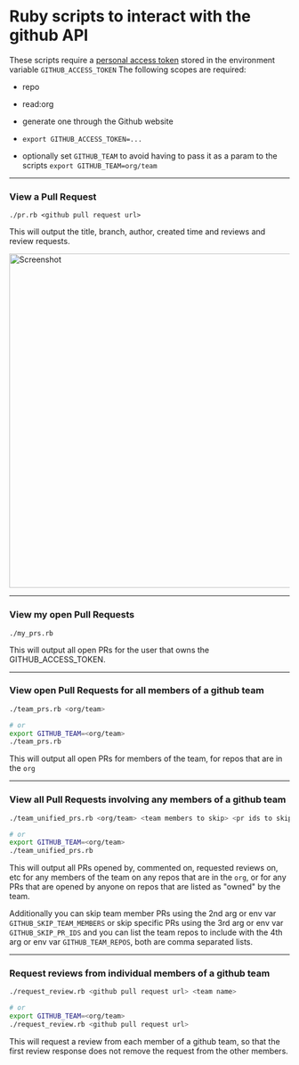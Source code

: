 # Ruby scripts to interact with the github API


These scripts require a [personal access token](https://github.com/settings/tokens/) stored in the environment variable `GITHUB_ACCESS_TOKEN`
The following scopes are required:
- repo
- read:org

- generate one through the Github website
- `export GITHUB_ACCESS_TOKEN=...`
- optionally set `GITHUB_TEAM` to avoid having to pass it as a param to the scripts
`export GITHUB_TEAM=org/team`

---

### View a Pull Request

`./pr.rb <github pull request url>`

This will output the title, branch, author, created time and reviews and review requests.

<img src="https://user-images.githubusercontent.com/6033/52660607-0b587d00-2ece-11e9-8912-60943cbb31bd.png" width="600" alt="Screenshot" style="max-width:100%;">

---

### View my open Pull Requests

`./my_prs.rb`

This will output all open PRs for the user that owns the GITHUB\_ACCESS\_TOKEN.

---

### View open Pull Requests for all members of a github team

```sh
./team_prs.rb <org/team>

# or
export GITHUB_TEAM=<org/team>
./team_prs.rb
```

This will output all open PRs for members of the team, for repos that are in the `org`

---

### View all Pull Requests involving any members of a github team

```sh
./team_unified_prs.rb <org/team> <team members to skip> <pr ids to skip> <team repos to include>

# or
export GITHUB_TEAM=<org/team>
./team_unified_prs.rb
```

This will output all PRs opened by, commented on, requested reviews on, etc for any members of the team on any repos that are in the `org`, or for any PRs that are opened by anyone on repos that are listed as "owned" by the team.

Additionally you can skip team member PRs using the 2nd arg or env var `GITHUB_SKIP_TEAM_MEMBERS` or skip specific PRs using the 3rd arg or env var `GITHUB_SKIP_PR_IDS` and you can list the team repos to include with the 4th arg or env var `GITHUB_TEAM_REPOS`, both are comma separated lists.

---

### Request reviews from individual members of a github team

```sh
./request_review.rb <github pull request url> <team name>

# or
export GITHUB_TEAM=<org/team>
./request_review.rb <github pull request url>
```

This will request a review from each member of a github team, so that the first review response does not remove the request from the other members.

